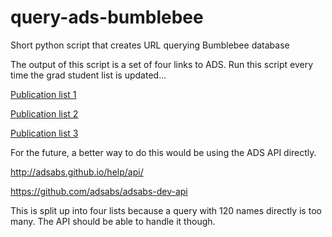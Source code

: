 # query-ads-bumblebee
Short python script that creates URL querying Bumblebee database

The output of this script is a set of four links to ADS. Run this script every
time the grad student list is updated...

[Publication list 1](https://ui.adsabs.harvard.edu/#search/q=((pos(aff:"Hopkins",1)%20AND%20(author:"^Aguilar,%20J"%20OR%20author:"^Alexandroff,%20R"%20OR%20author:"^Ali,%20A"%20OR%20author:"^Amram,%20O"%20OR%20author:"^Anand,%20N"%20OR%20author:"^Arpino,%20K"%20OR%20author:"^Atakhodjaev,%20I"%20OR%20author:"^Balaji,%20B"%20OR%20author:"^Bankert,%20J"%20OR%20author:"^Berghaus,%20K"%20OR%20author:"^Bobrow,%20E"%20OR%20author:"^Bose,%20P"%20OR%20author:"^Brehm,%20D"%20OR%20author:"^Breysse,%20P"%20OR%20author:"^Busch,%20M"%20OR%20author:"^Carey,%20N"%20OR%20author:"^Caviglia,%20C"%20OR%20author:"^Chaudhuri,%20D"%20OR%20author:"^Chauhan,%20P"%20OR%20author:"^Chen,%20H"%20OR%20author:"^Chen,%20K"%20OR%20author:"^Chen,%20Y"%20OR%20author:"^Chen,%20Y"%20OR%20author:"^Chen,%20Y"%20OR%20author:"^Cheng,%20B"%20OR%20author:"^Cleary,%20J"%20OR%20author:"^Clemmer,%20J"%20OR%20author:"^Corcodilos,%20L"%20OR%20author:"^Cordisco,%20A"%20OR%20author:"^Crichton,%20D"%20OR%20author:"^Crosley,%20M"%20OR%20author:"^Dahal,%20S"%20OR%20author:"^Dasgupta,%20S"%20OR%20author:"^Dasgupta,%20S"%20OR%20author:"^de%20la%20Vega,%20A"%20OR%20author:"^Diamond,%20M"%20OR%20author:"^Dugan,%20Z"%20OR%20author:"^Durgad,%20R"%20OR%20author:"^Ely,%20D"%20OR%20author:"^Eminizer,%20N"%20OR%20author:"^Engelke,%20P"%20OR%20author:"^Faroughy,%20C"%20OR%20author:"^Fehling,%20D"%20OR%20author:"^Feng,%20L"%20OR%20author:"^Fogarty,%20K"))%20AND%20year:2007-2099)&sort=date%20desc)


[Publication list 2](https://ui.adsabs.harvard.edu/#search/q=((pos(aff:"Hopkins",1)%20AND%20(author:"^Fuhrman,%20W"%20OR%20author:"^Galvani%20Cunha,%20M"%20OR%20author:"^Ghasemi,%20A"%20OR%20author:"^Ghosh,%20A"%20OR%20author:"^Hall,%20K"%20OR%20author:"^Halloran,%20T"%20OR%20author:"^Harrington,%20K"%20OR%20author:"^Hart,%20M"%20OR%20author:"^Hassan,%20N"%20OR%20author:"^Huang,%20C"%20OR%20author:"^Huang,%20Y"%20OR%20author:"^Hung,%20W"%20OR%20author:"^Hussong,%20C"%20OR%20author:"^Hwang,%20H"%20OR%20author:"^Iuliano,%20J"%20OR%20author:"^Jafari%20Alanjagh,%20A"%20OR%20author:"^Jones,%20D"%20OR%20author:"^Kable,%20J"%20OR%20author:"^Karwal,%20T"%20OR%20author:"^Kinch,%20B"%20OR%20author:"^Knizhnik,%20K"%20OR%20author:"^Lambrides,%20E"%20OR%20author:"^Laurita,%20N"%20OR%20author:"^Lee,%20M"%20OR%20author:"^Lowry,%20I"%20OR%20author:"^Luo,%20Y"%20OR%20author:"^Maingi,%20L"%20OR%20author:"^Mantilla%20Suarez,%20C"%20OR%20author:"^Marcus,%20G"%20OR%20author:"^Meibody,%20R"%20OR%20author:"^Mokris,%20J"%20OR%20author:"^Monti,%20J"%20OR%20author:"^Morris,%20M"%20OR%20author:"^Munoz,%20J"%20OR%20author:"^Nayak,%20O"%20OR%20author:"^Nishikawa,%20H"%20OR%20author:"^O'Connor,%20T"%20OR%20author:"^Osumi,%20K"%20OR%20author:"^Paul,%20B"%20OR%20author:"^Peth,%20M"%20OR%20author:"^Petroff,%20M"%20OR%20author:"^Pfeffer,%20D"%20OR%20author:"^Plunkett,%20E"%20OR%20author:"^Qu,%20D"%20OR%20author:"^Redwine,%20K"))%20AND%20year:2007-2099)&sort=date%20desc)

[Publication list 3](https://ui.adsabs.harvard.edu/#search/q=((pos(aff:"Hopkins",1)%20AND%20(author:"^Ren,%20B"%20OR%20author:"^Rivas,%20D"%20OR%20author:"^Roskes,%20H"%20OR%20author:"^Sady-Cocoros,%20A"%20OR%20author:"^Safarzadeh,%20M"%20OR%20author:"^Sarica,%20U"%20OR%20author:"^Scheie,%20A"%20OR%20author:"^Shi,%20Y"%20OR%20author:"^Simons,%20R"%20OR%20author:"^Su,%20T"%20OR%20author:"^Sun,%20C"%20OR%20author:"^Tchernyshyov,%20K"%20OR%20author:"^Trump,%20B"%20OR%20author:"^Tutmaher,%20J"%20OR%20author:"^Valentine,%20M"%20OR%20author:"^Wang,%20B"%20OR%20author:"^Wang,%20H"%20OR%20author:"^Wang,%20W"%20OR%20author:"^Wang,%20Y"%20OR%20author:"^Watts,%20D"%20OR%20author:"^Weck,%20P"%20OR%20author:"^Wolff,%20S"%20OR%20author:"^Wu,%20S"%20OR%20author:"^Xu,%20B"%20OR%20author:"^Xu,%20Z"%20OR%20author:"^Yang,%20L"%20OR%20author:"^You,%20C"%20OR%20author:"^Yue,%20D"%20OR%20author:"^Zhang,%20S"%20OR%20author:"^Zhang,%20X"%20OR%20author:"^Zhou,%20Y"))%20AND%20year:2007-2099)&sort=date%20desc)

For the future, a better way to do this would be using the ADS API directly.

http://adsabs.github.io/help/api/

https://github.com/adsabs/adsabs-dev-api

This is split up into four lists because a query with 120 names directly is too many. The API should be able to handle it though.
